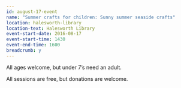 ```yaml
---
id: august-17-event
name: "Summer crafts for children: Sunny summer seaside crafts"
location: halesworth-library
location-text: Halesworth Library
event-start-date: 2016-08-17
event-start-time: 1430
event-end-time: 1600
breadcrumb: y
---
```

All ages welcome, but under 7’s need an adult.

All sessions are free, but donations are welcome.
